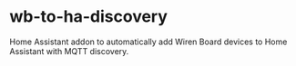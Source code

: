 # wb-to-ha-discovery
Home Assistant addon to automatically add Wiren Board devices to Home Assistant with MQTT discovery.
